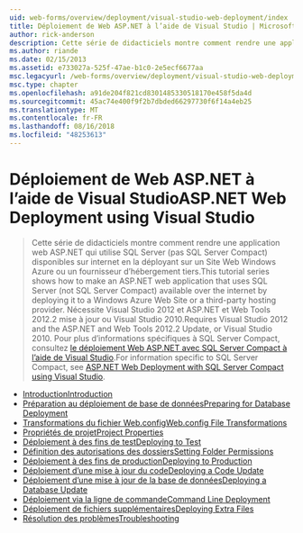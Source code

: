 ```yaml
---
uid: web-forms/overview/deployment/visual-studio-web-deployment/index
title: Déploiement de Web ASP.NET à l’aide de Visual Studio | Microsoft Docs
author: rick-anderson
description: Cette série de didacticiels montre comment rendre une application web ASP.NET qui utilise SQL Server (pas SQL Server Compact) disponibles sur internet en la déployant t...
ms.author: riande
ms.date: 02/15/2013
ms.assetid: e733027a-525f-47ae-b1c0-2e5ecf6677aa
msc.legacyurl: /web-forms/overview/deployment/visual-studio-web-deployment
msc.type: chapter
ms.openlocfilehash: a91de204f821cd8301485330518170e458f5da4d
ms.sourcegitcommit: 45ac74e400f9f2b7dbded66297730f6f14a4eb25
ms.translationtype: MT
ms.contentlocale: fr-FR
ms.lasthandoff: 08/16/2018
ms.locfileid: "48253613"
---
```

<a name="aspnet-web-deployment-using-visual-studio"></a><span data-ttu-id="1d41c-103">Déploiement de Web ASP.NET à l’aide de Visual Studio</span><span class="sxs-lookup"><span data-stu-id="1d41c-103">ASP.NET Web Deployment using Visual Studio</span></span>
====================
> <span data-ttu-id="1d41c-104">Cette série de didacticiels montre comment rendre une application web ASP.NET qui utilise SQL Server (pas SQL Server Compact) disponibles sur internet en la déployant sur un Site Web Windows Azure ou un fournisseur d’hébergement tiers.</span><span class="sxs-lookup"><span data-stu-id="1d41c-104">This tutorial series shows how to make an ASP.NET web application that uses SQL Server (not SQL Server Compact) available over the internet by deploying it to a Windows Azure Web Site or a third-party hosting provider.</span></span> <span data-ttu-id="1d41c-105">Nécessite Visual Studio 2012 et ASP.NET et Web Tools 2012.2 mise à jour ou Visual Studio 2010.</span><span class="sxs-lookup"><span data-stu-id="1d41c-105">Requires Visual Studio 2012 and the ASP.NET and Web Tools 2012.2 Update, or Visual Studio 2010.</span></span> <span data-ttu-id="1d41c-106">Pour plus d’informations spécifiques à SQL Server Compact, consultez [le déploiement Web ASP.NET avec SQL Server Compact à l’aide de Visual Studio](../../older-versions-getting-started/deployment-to-a-hosting-provider/deployment-to-a-hosting-provider-introduction-1-of-12.md).</span><span class="sxs-lookup"><span data-stu-id="1d41c-106">For information specific to SQL Server Compact, see [ASP.NET Web Deployment with SQL Server Compact using Visual Studio](../../older-versions-getting-started/deployment-to-a-hosting-provider/deployment-to-a-hosting-provider-introduction-1-of-12.md).</span></span>


- [<span data-ttu-id="1d41c-107">Introduction</span><span class="sxs-lookup"><span data-stu-id="1d41c-107">Introduction</span></span>](introduction.md)
- [<span data-ttu-id="1d41c-108">Préparation au déploiement de base de données</span><span class="sxs-lookup"><span data-stu-id="1d41c-108">Preparing for Database Deployment</span></span>](preparing-databases.md)
- [<span data-ttu-id="1d41c-109">Transformations du fichier Web.config</span><span class="sxs-lookup"><span data-stu-id="1d41c-109">Web.config File Transformations</span></span>](web-config-transformations.md)
- [<span data-ttu-id="1d41c-110">Propriétés de projet</span><span class="sxs-lookup"><span data-stu-id="1d41c-110">Project Properties</span></span>](project-properties.md)
- [<span data-ttu-id="1d41c-111">Déploiement à des fins de test</span><span class="sxs-lookup"><span data-stu-id="1d41c-111">Deploying to Test</span></span>](deploying-to-iis.md)
- [<span data-ttu-id="1d41c-112">Définition des autorisations des dossiers</span><span class="sxs-lookup"><span data-stu-id="1d41c-112">Setting Folder Permissions</span></span>](setting-folder-permissions.md)
- [<span data-ttu-id="1d41c-113">Déploiement à des fins de production</span><span class="sxs-lookup"><span data-stu-id="1d41c-113">Deploying to Production</span></span>](deploying-to-production.md)
- [<span data-ttu-id="1d41c-114">Déploiement d’une mise à jour du code</span><span class="sxs-lookup"><span data-stu-id="1d41c-114">Deploying a Code Update</span></span>](deploying-a-code-update.md)
- [<span data-ttu-id="1d41c-115">Déploiement d’une mise à jour de la base de données</span><span class="sxs-lookup"><span data-stu-id="1d41c-115">Deploying a Database Update</span></span>](deploying-a-database-update.md)
- [<span data-ttu-id="1d41c-116">Déploiement via la ligne de commande</span><span class="sxs-lookup"><span data-stu-id="1d41c-116">Command Line Deployment</span></span>](command-line-deployment.md)
- [<span data-ttu-id="1d41c-117">Déploiement de fichiers supplémentaires</span><span class="sxs-lookup"><span data-stu-id="1d41c-117">Deploying Extra Files</span></span>](deploying-extra-files.md)
- [<span data-ttu-id="1d41c-118">Résolution des problèmes</span><span class="sxs-lookup"><span data-stu-id="1d41c-118">Troubleshooting</span></span>](troubleshooting.md)
